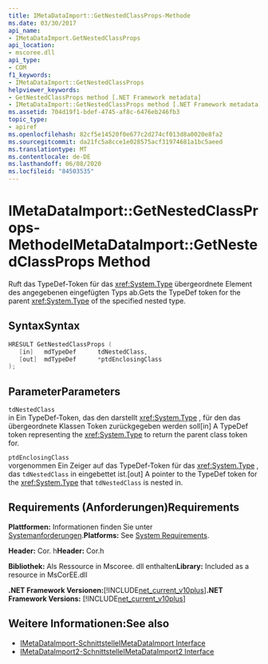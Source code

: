 ```yaml
---
title: IMetaDataImport::GetNestedClassProps-Methode
ms.date: 03/30/2017
api_name:
- IMetaDataImport.GetNestedClassProps
api_location:
- mscoree.dll
api_type:
- COM
f1_keywords:
- IMetaDataImport::GetNestedClassProps
helpviewer_keywords:
- GetNestedClassProps method [.NET Framework metadata]
- IMetaDataImport::GetNestedClassProps method [.NET Framework metadata]
ms.assetid: 704d19f1-bdef-4745-af8c-6476eb246fb3
topic_type:
- apiref
ms.openlocfilehash: 82cf5e14520f0e677c2d274cf013d8a0020e8fa2
ms.sourcegitcommit: da21fc5a8cce1e028575acf31974681a1bc5aeed
ms.translationtype: MT
ms.contentlocale: de-DE
ms.lasthandoff: 06/08/2020
ms.locfileid: "84503535"
---
```

# <a name="imetadataimportgetnestedclassprops-method"></a><span data-ttu-id="6f534-102">IMetaDataImport::GetNestedClassProps-Methode</span><span class="sxs-lookup"><span data-stu-id="6f534-102">IMetaDataImport::GetNestedClassProps Method</span></span>
<span data-ttu-id="6f534-103">Ruft das TypeDef-Token für das <xref:System.Type> übergeordnete Element des angegebenen eingefügten Typs ab.</span><span class="sxs-lookup"><span data-stu-id="6f534-103">Gets the TypeDef token for the parent <xref:System.Type> of the specified nested type.</span></span>  
  
## <a name="syntax"></a><span data-ttu-id="6f534-104">Syntax</span><span class="sxs-lookup"><span data-stu-id="6f534-104">Syntax</span></span>  
  
```cpp  
HRESULT GetNestedClassProps (  
   [in]   mdTypeDef      tdNestedClass,  
   [out]  mdTypeDef      *ptdEnclosingClass  
);  
```  
  
## <a name="parameters"></a><span data-ttu-id="6f534-105">Parameter</span><span class="sxs-lookup"><span data-stu-id="6f534-105">Parameters</span></span>  
 `tdNestedClass`  
 <span data-ttu-id="6f534-106">in Ein TypeDef-Token, das den darstellt <xref:System.Type> , für den das übergeordnete Klassen Token zurückgegeben werden soll</span><span class="sxs-lookup"><span data-stu-id="6f534-106">[in] A TypeDef token representing the <xref:System.Type> to return the parent class token for.</span></span>  
  
 `ptdEnclosingClass`  
 <span data-ttu-id="6f534-107">vorgenommen Ein Zeiger auf das TypeDef-Token für das <xref:System.Type> , das `tdNestedClass` in eingebettet ist.</span><span class="sxs-lookup"><span data-stu-id="6f534-107">[out] A pointer to the TypeDef token for the <xref:System.Type> that `tdNestedClass` is nested in.</span></span>  
  
## <a name="requirements"></a><span data-ttu-id="6f534-108">Requirements (Anforderungen)</span><span class="sxs-lookup"><span data-stu-id="6f534-108">Requirements</span></span>  
 <span data-ttu-id="6f534-109">**Plattformen:** Informationen finden Sie unter [Systemanforderungen](../../get-started/system-requirements.md).</span><span class="sxs-lookup"><span data-stu-id="6f534-109">**Platforms:** See [System Requirements](../../get-started/system-requirements.md).</span></span>  
  
 <span data-ttu-id="6f534-110">**Header:** Cor. h</span><span class="sxs-lookup"><span data-stu-id="6f534-110">**Header:** Cor.h</span></span>  
  
 <span data-ttu-id="6f534-111">**Bibliothek:** Als Ressource in Mscoree. dll enthalten</span><span class="sxs-lookup"><span data-stu-id="6f534-111">**Library:** Included as a resource in MsCorEE.dll</span></span>  
  
 <span data-ttu-id="6f534-112">**.NET Framework Versionen:**[!INCLUDE[net_current_v10plus](../../../../includes/net-current-v10plus-md.md)]</span><span class="sxs-lookup"><span data-stu-id="6f534-112">**.NET Framework Versions:** [!INCLUDE[net_current_v10plus](../../../../includes/net-current-v10plus-md.md)]</span></span>  
  
## <a name="see-also"></a><span data-ttu-id="6f534-113">Weitere Informationen:</span><span class="sxs-lookup"><span data-stu-id="6f534-113">See also</span></span>

- [<span data-ttu-id="6f534-114">IMetaDataImport-Schnittstelle</span><span class="sxs-lookup"><span data-stu-id="6f534-114">IMetaDataImport Interface</span></span>](imetadataimport-interface.md)
- [<span data-ttu-id="6f534-115">IMetaDataImport2-Schnittstelle</span><span class="sxs-lookup"><span data-stu-id="6f534-115">IMetaDataImport2 Interface</span></span>](imetadataimport2-interface.md)
